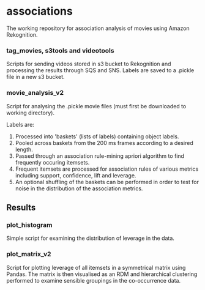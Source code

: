 # associations

The working repository for association analysis of movies using Amazon Rekognition.

### tag_movies, s3tools and videotools
Scripts for sending videos stored in s3 bucket to Rekognition and processing the results through SQS and SNS.
Labels are saved to a .pickle file in a new s3 bucket.

### movie_analysis_v2
Script for analysing the .pickle movie files (must first be downloaded to working directory).

Labels are:
   1) Processed into 'baskets' (lists of labels) containing object labels.
   2) Pooled across baskets from the 200 ms frames according to a desired length.
   3) Passed through an association rule-mining apriori algorithm to find frequently occuring itemsets.
   4) Frequent itemsets are processed for association rules of various metrics including support, confidence, lift and leverage.
   5) An optional shuffling of the baskets can be performed in order to test for noise in the distribution of the association metrics.

## Results
### plot_histogram
Simple script for examining the distribution of leverage in the data.

### plot_matrix_v2
Script for plotting leverage of all itemsets in a symmetrical matrix using Pandas.
The matrix is then visualised as an RDM and hierarchical clustering performed to examine sensible groupings in the co-occurrence data.
